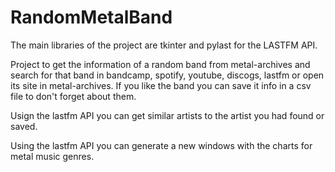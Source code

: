 # RandomMetalBand

The main libraries of the project are tkinter and pylast for the LASTFM API.

Project to get the information of a random band from metal-archives and search for that band in bandcamp, spotify, youtube, discogs, lastfm or open its site in metal-archives. If you like the band you can save it info in a csv file to don't forget about them.

Usign the lastfm API you can get similar artists to the artist you had found or saved.

Using the lastfm API you can generate a new windows with the charts for metal music genres.
